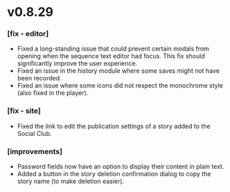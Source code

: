 # v0.8.29

### [fix - editor]
+ Fixed a long-standing issue that could prevent certain modals from opening when the sequence text editor had focus. This fix should significantly improve the user experience.  
+ Fixed an issue in the history module where some saves might not have been recorded.  
+ Fixed an issue where some icons did not respect the monochrome style (also fixed in the player).

### [fix - site]
+ Fixed the link to edit the publication settings of a story added to the Social Club.

### [improvements]
+ Password fields now have an option to display their content in plain text.  
+ Added a button in the story deletion confirmation dialog to copy the story name (to make deletion easier).

